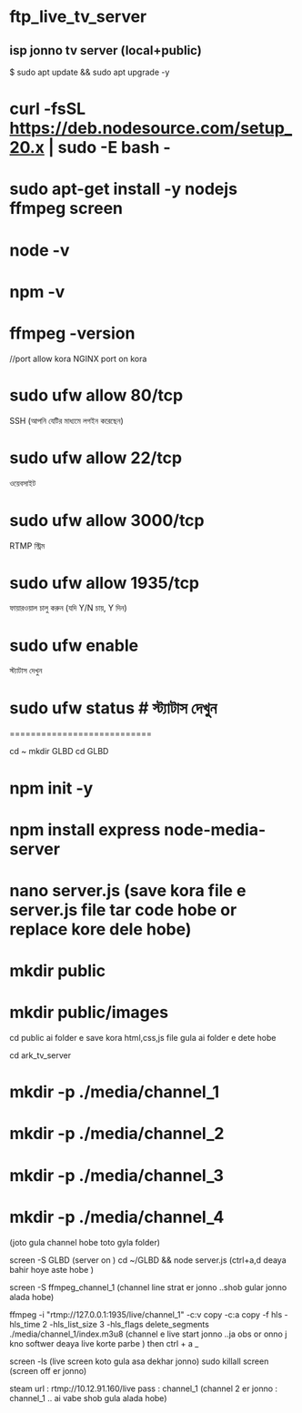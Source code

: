 # ftp_live_tv_server
isp jonno tv server (local+public) 
-------------------------------------
$ sudo apt update && sudo apt upgrade -y

# curl -fsSL https://deb.nodesource.com/setup_20.x | sudo -E bash -

# sudo apt-get install -y nodejs ffmpeg screen


# node -v
# npm -v

# ffmpeg -version




//port allow kora 
NGINX port on kora
# sudo ufw allow 80/tcp 

SSH (আপনি যেটির মাধ্যমে লগইন করেছেন)   
# sudo ufw allow 22/tcp    

 ওয়েবসাইট
# sudo ufw allow 3000/tcp  

 RTMP স্ট্রিম
# sudo ufw allow 1935/tcp  

 ফায়ারওয়াল চালু করুন (যদি Y/N চায়, Y দিন)
# sudo ufw enable         

 স্ট্যাটাস দেখুন
# sudo ufw status          # স্ট্যাটাস দেখুন

===========================


cd ~
mkdir GLBD
cd GLBD



# npm init -y
# npm install express node-media-server

# nano server.js (save kora file e server.js file tar code hobe or replace kore dele hobe)


# mkdir public
# mkdir public/images

cd public ai folder e save kora html,css,js file gula ai folder e dete hobe 


cd ark_tv_server
# mkdir -p ./media/channel_1  
# mkdir -p ./media/channel_2  
# mkdir -p ./media/channel_3
# mkdir -p ./media/channel_4  
(joto gula channel hobe toto gyla folder) 


 
screen -S GLBD (server on )
cd ~/GLBD && node server.js  (ctrl+a,d deaya bahir hoye aste hobe )


screen -S ffmpeg_channel_1 (channel line strat er jonno ..shob gular jonno alada hobe)

ffmpeg -i "rtmp://127.0.0.1:1935/live/channel_1" -c:v copy -c:a copy -f hls -hls_time 2 -hls_list_size 3 -hls_flags delete_segments ./media/channel_1/index.m3u8  (channel e live start jonno ..ja obs or onno j kno softwer deaya live korte parbe ) then ctrl + a _



 screen -ls (live screen koto gula asa dekhar jonno)
 sudo killall screen (screen off er jonno)



steam url : rtmp://10.12.91.160/live
pass : channel_1 (channel 2 er jonno : channel_1 .. ai vabe shob gula alada hobe)